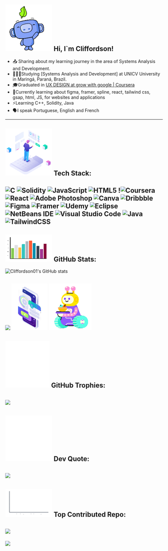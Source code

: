 ## ![Minha Animação Lottie](https://github.com/Cliffordson01/Cliffordson01/blob/eab586a91e2157bb8f65041dc30af1c5df6b0104/Animation%20-%201737486928014.gif) Hi, I`m Cliffordson!   
- 📤 Sharing about my learning journey in the area of Systems Analysis and Development.<br/>
- 👨🏾‍🎓Studying [Systems Analysis and Development] at UNICV University in Maringá, Paraná, Brazil.<br/>
- 🎓Graduated in [UX DESIGN at grow with google | Coursera](https://www.coursera.org/account/accomplishments/professional-cert/XTMKVVL2C36L)<br/>
- 🍃Currently learning about figma, framer, spline, react, tailwind css, gsap, html, JS, for websites and applications<br/>
- ⚡Learning C++, Solidity, Java<br/>
- 🗣I speak Portuguese, English and French<br/>
---
## ![Minha Animação Lottie](https://github.com/Cliffordson01/Cliffordson01/blob/6f3d3e2a2bb537163d7a42947128e73b872d6bf8/Animation%20-%201737484686066.gif) Tech Stack:   
![C](https://img.shields.io/badge/c-%2300599C.svg?style=for-the-badge&logo=c&logoColor=white) 
![Solidity](https://img.shields.io/badge/Solidity-%23363636.svg?style=for-the-badge&logo=solidity&logoColor=white) 
![JavaScript](https://img.shields.io/badge/javascript-%23323330.svg?style=for-the-badge&logo=javascript&logoColor=%23F7DF1E) 
![HTML5](https://img.shields.io/badge/html5-%23E34F26.svg?style=for-the-badge&logo=html5&logoColor=white) 
!![Coursera](https://img.shields.io/badge/Coursera-%230056D2.svg?style=for-the-badge&logo=Coursera&logoColor=white) 
![React](https://img.shields.io/badge/react-%2320232a.svg?style=for-the-badge&logo=react&logoColor=%2361DAFB) 
![Adobe Photoshop](https://img.shields.io/badge/adobe%20photoshop-%2331A8FF.svg?style=for-the-badge&logo=adobe%20photoshop&logoColor=white) 
![Canva](https://img.shields.io/badge/Canva-%2300C4CC.svg?style=for-the-badge&logo=Canva&logoColor=white) 
![Dribbble](https://img.shields.io/badge/Dribbble-EA4C89?style=for-the-badge&logo=dribbble&logoColor=white) 
![Figma](https://img.shields.io/badge/figma-%23F24E1E.svg?style=for-the-badge&logo=figma&logoColor=white) 
![Framer](https://img.shields.io/badge/Framer-black?style=for-the-badge&logo=framer&logoColor=blue)
![Udemy](https://img.shields.io/badge/Udemy-A435F0?style=for-the-badge&logo=Udemy&logoColor=white)
![Eclipse](https://img.shields.io/badge/Eclipse-FE7A16.svg?style=for-the-badge&logo=Eclipse&logoColor=white)
![NetBeans IDE](https://img.shields.io/badge/NetBeansIDE-1B6AC6.svg?style=for-the-badge&logo=apache-netbeans-ide&logoColor=white)
![Visual Studio Code](https://img.shields.io/badge/Visual%20Studio%20Code-0078d7.svg?style=for-the-badge&logo=visual-studio-code&logoColor=white)
![Java](https://img.shields.io/badge/java-%23ED8B00.svg?style=for-the-badge&logo=openjdk&logoColor=white)
![TailwindCSS](https://img.shields.io/badge/tailwindcss-%2338B2AC.svg?style=for-the-badge&logo=tailwind-css&logoColor=white)
---
## ![Minha Animação Lottie](https://github.com/Cliffordson01/Cliffordson01/blob/246dcc3c05048e746e31a6309db81ab3ce026441/Animation%20-%201737485344579.gif) GitHub Stats:
![Cliffordson01's GitHub stats](https://github-readme-stats.vercel.app/api?username=Cliffordson01&show_icons=true&theme=tokyonight&hide_show=reviews,discussions_started,discussions_answered,prs_merged,prs_merged_percentage)<br/>

![](https://github-readme-stats.vercel.app/api/top-langs/?username=Cliffordson01&theme=dark&hide_border=false&include_all_commits=true&count_private=true&layout=compact)
![Minha Animação Lottie](https://raw.githubusercontent.com/Cliffordson01/Cliffordson01/d56f0d57c6527463f7526e7ae3397bf0b9afe7d5/Animation%20-%201737483551001.gif)
![Minha Animação Lottie](https://github.com/Cliffordson01/Cliffordson01/blob/246dcc3c05048e746e31a6309db81ab3ce026441/Animation%20-%201737485754284.gif)
---
## ![Minha Animação Lottie](https://github.com/Cliffordson01/Cliffordson01/blob/246dcc3c05048e746e31a6309db81ab3ce026441/Animation%20-%201737485262406.gif) GitHub Trophies:
![](https://github-profile-trophy.vercel.app/?username=Cliffordson01&theme=tokyonight&hide-frame=false&no-bg=true&margin-w=4)
---
## ![Minha Animação Lottie](https://github.com/Cliffordson01/Cliffordson01/blob/246dcc3c05048e746e31a6309db81ab3ce026441/Animation%20-%201737485671436.gif) Dev Quote:
![](https://quotes-github-readme.vercel.app/api?quote=Development%20is%20a%20journey%20of%20continuous%20learning,%20where%20every%20line%20of%20code%20transforms%20ideas%20into%20innovative%20solutions.%20-%20Cliffordson01&type=horizontal&theme=radical)
---
## ![Minha Animação Lottie](https://github.com/Cliffordson01/Cliffordson01/blob/246dcc3c05048e746e31a6309db81ab3ce026441/Animation%20-%201737486030324.gif) Top Contributed Repo:
![](https://github-contributor-stats.vercel.app/api?username=Cliffordson01&limit=5&theme=dark&combine_all_yearly_contributions=true)
---

[![](https://visitcount.itsvg.in/api?id=Cliffordson01&icon=0&color=0)](https://visitcount.itsvg.in)

<!-- Proudly created with GPRM ( https://gprm.itsvg.in ) -->



